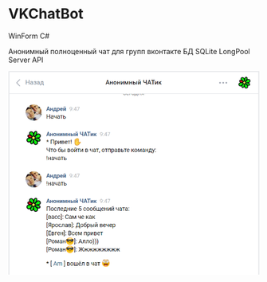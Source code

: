 # VKChatBot
WinForm C#

Анонимный полноценный чат для групп вконтакте
БД SQLite 
LongPool Server API

![Иллюстрация к проекту](https://github.com/slay9090/VKChatBot/raw/master/WindowsFormsApp1/img/1.png)
